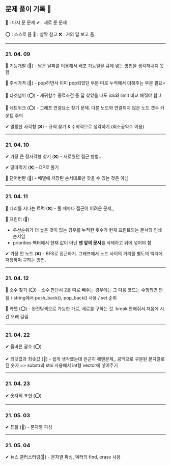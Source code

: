 ## 문제 풀이 기록 📝

🔄 : 다시 푼 문제   ✔ : 새로 푼 문제 </br></br>
⭕ : 스스로 품  🔺 : 살짝 참고   ❌ : 거의 답 보고 품

----------------------------------------------

### 21. 04. 09
🔄 기능개발 (🔺) - 남은 날짜를 이용해서 배포 가능일을 큐에 넣는 방법을 생각해내지 못함

🔄 주식가격 (🔺) - pop하면서 이미 pop되었던 부분 따로 누적해서 더해주는 부분 필요⭐

🔄 타겟넘버 (⭕) - 재귀함수 종료조건 중 답 찾았을 때도 idx와 limit 비교 해줘야 함..! 

🔄 네트워크 (⭕) - 그래프 연결요소 찾기 문제. 다른 노드와 연결되지 않은 노드 갯수 카운트 주의

✔ 멀쩡한 사각형 (❌) - 규칙 찾기 & 수학적으로 생각하기 (최소공약수 이용)

------------------------------------------------

### 21. 04. 10
✔ 가장 큰 정사각형 찾기 (❌) - 새로웠던 접근 방법..

✔ 땅따먹기 (❌) - DP로 풀기

🔄 단어변환 (🔺) - 배열에 저장된 순서대로만 찾을 수 있는 것은 아님

------------------------------------------------

### 21. 04. 11
🔄 다리를 지나는 트럭 (❌) - 풀 때마다 접근이 어려운 문제,,

🔄 프린터 (🔺) 
- 우선순위가 더 높은 것이 없는 경우를 누적한 횟수가 현재 프린트되는 문서의 인쇄순서임 
- priorities 벡터에서 현재 값이 아닌 **맨 앞의 문서**를 삭제하고 뒤에 넣어야 함

✔ 가장 먼 노드 (❌) - BFS로 접근하기. 그래프에서 노드 사이의 거리를 별도의 벡터에 저장하며 구하는 방법.

-----------------------------------------------
### 21. 04. 12
🔄 소수 찾기 (⭕) - 소수 판단시 2를 따로 빼주는 경우에는 그 다음 코드는 수행되면 안됨 / string에서 push_back(), pop_back() 사용 / set 순회

🔄 카펫 (⭕) - 완전탐색으로 가능한 가로, 세로를 구하는 것. break 안해줘서 처음에 시간 오래 걸림.

-----------------------------------------------
### 21. 04. 22
✔ 올바른 괄호 (⭕)

✔ 최댓값과 최솟값 (🔺) - 쉽게 생각했는데 은근히 헤맨문제,, 공백으로 구분된 문자열로 된 숫자 => substr과 stoi 사용해서 int형 vector에 넣어주기

----------------------------------------------
### 21. 04. 23
✔ 숫자의 표현 (⭕)

---------------------------------------------
### 21. 05. 03
✔ 튜플 (🔺) - 문자열 파싱

---------------------------------------------
### 21. 05. 04
✔ 뉴스 클러스터링(🔺) - 문자열 파싱, 벡터의 find, erase 사용
